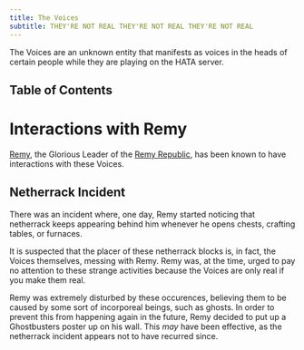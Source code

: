 ```yaml
---
title: The Voices
subtitle: THEY'RE NOT REAL THEY'RE NOT REAL THEY'RE NOT REAL
---
```


The Voices are an unknown entity that manifests as voices in the
heads of certain people while they are playing on the HATA server.

## Table of Contents

# Interactions with Remy
[Remy](./remy), the Glorious Leader of the [Remy Republic](./remy_republic),
has been known to have interactions with these Voices.

## Netherrack Incident
There was an incident where, one day, Remy started noticing that netherrack
keeps appearing behind him whenever he opens chests, crafting tables, or
furnaces.

It is suspected that the placer of these netherrack blocks is, in fact, the
Voices themselves, messing with Remy. Remy was, at the time, urged to pay
no attention to these strange activities because the Voices are only real
if you make them real.

Remy was extremely disturbed by these occurences, believing them to be
caused by some sort of incorporeal beings, such as ghosts. In order to
prevent this from happening again in the future, Remy decided to put up a
Ghostbusters poster up on his wall. This *may* have been effective, as the
netherrack incident appears not to have recurred since.